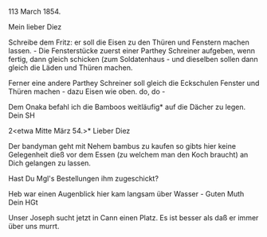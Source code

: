  113 March 1854.

Mein lieber Diez

Schreibe dem Fritz: er soll die Eisen zu den Thüren und Fenstern machen lassen. - Die Fensterstücke zuerst einer Parthey Schreiner aufgeben, wenn fertig, dann gleich schicken (zum Soldatenhaus - und dieselben sollen dann gleich die Läden und Thüren machen.

Ferner eine andere Parthey Schreiner soll gleich die Eckschulen Fenster und Thüren machen - dazu Eisen wie oben. do, do -

Dem Onaka befahl ich die Bamboos weitläufig* auf die Dächer zu legen.  Dein SH



 2<etwa Mitte März 54.>*
Lieber Diez

Der bandyman geht mit Nehem bambus zu kaufen so gibts hier keine Gelegenheit dieß vor dem Essen (zu welchem man den Koch braucht) an Dich gelangen zu lassen.

Hast Du Mgl's Bestellungen ihm zugeschickt?

Heb war einen Augenblick hier kam langsam über Wasser - Guten Muth  Dein HGt

Unser Joseph sucht jetzt in Cann einen Platz. Es ist besser als daß er immer über uns murrt.

